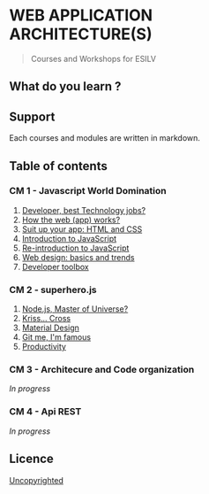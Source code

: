 # WEB APPLICATION ARCHITECTURE(S)

> Courses and Workshops for ESILV

## What do you learn ?

## Support

Each courses and modules are written in markdown.

## Table of contents

### CM 1 - Javascript World Domination

1. [Developer, best Technology jobs?](CM1/developer-best-technology-jobs.md)
1. [How the web (app) works?](CM1/how-web-app-works.md)
1. [Suit up your app: HTML and CSS](CM1/suit-up-your-app.md)
1. [Introduction to JavaScript](CM1/introduction-to-js.md)
1. [Re-introduction to JavaScript](CM1/re-introduction-to-js.md)
1. [Web design: basics and trends](CM1/web-design-basics-trends.md)
1. [Developer toolbox](CM1/developer-toolbox.md)

### CM 2 - superhero.js

1. [Node.js, Master of Universe?](CM2/nodejs-universe.md)
1. [Kriss... Cross](CM2/cross.md)
1. [Material Design](CM2/material-design.md)
1. [Git me, I'm famous](CM2/git-me-imfamous.md)
1. [Productivity](CM2/productivity.md)

### CM 3 - Architecure and Code organization

*In progress*

### CM 4 - Api REST

*In progress*

## Licence

[Uncopyrighted](http://zenhabits.net/uncopyright/)
